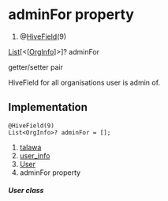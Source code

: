 
<div>

# adminFor property

</div>


<div>

1.  @[HiveField](https://pub.dev/documentation/hive/2.2.3/hive/HiveField-class.html)(9)

</div>

[List](https://api.flutter.dev/flutter/dart-core/List-class.html)[\<[[OrgInfo](../../models_organization_org_info/OrgInfo-class.html)]\>]?
adminFor


getter/setter pair




HiveField for all organisations user is admin of.



## Implementation

``` language-dart
@HiveField(9)
List<OrgInfo>? adminFor = [];
```







1.  [talawa](../../index.html)
2.  [user_info](../../models_user_user_info/)
3.  [User](../../models_user_user_info/User-class.html)
4.  adminFor property

##### User class







